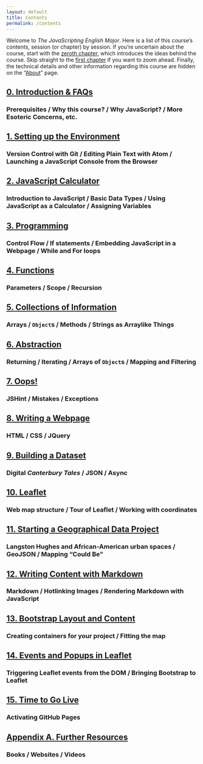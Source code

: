 ```yaml
---
layout: default
title: Contents
permalink: /contents
---
```


Welcome to *The JavaScripting English Major*. Here is a list of this course’s
contents, session (or chapter) by session. If you’re uncertain about the
course, start with the [zeroth chapter](/0-introduction), which introduces the
ideas behind the course. Skip straight to the [first chapter](/1-environment)
if you want to zoom ahead. Finally, the technical details and other
information regarding this course are hidden on the “[About](/about)” page.

<div class="contents">

## [0. Introduction & FAQs](/0-introduction)

### Prerequisites / Why this course? / Why JavaScript? / More Esoteric Concerns, etc.

## [1. Setting up the Environment](/1-environment)

### Version Control with Git / Editing Plain Text with Atom / Launching a JavaScript Console from the Browser

## [2. JavaScript Calculator](/2-calculator) 

### Introduction to JavaScript / Basic Data Types / Using JavaScript as a Calculator / Assigning Variables

## [3. Programming](/3-programming)

### Control Flow / If statements / Embedding JavaScript in a Webpage / While and For loops

## [4. Functions](/4-functions) 

### Parameters / Scope / Recursion

## [5. Collections of Information](/5-collections)

### Arrays / `Object`s / Methods / Strings as Arraylike Things

## [6. Abstraction](/6-abstraction)

### Returning / Iterating / Arrays of `Object`s / Mapping and Filtering

## [7. Oops!](/7-errors)

### JSHint / Mistakes / Exceptions

## [8. Writing a Webpage](/8-webpage)

### HTML / CSS / JQuery

## [9. Building a Dataset](/9-dataset)

### Digital *Canterbury Tales* / JSON / Async

## [10. Leaflet](/10-leaflet)

### Web map structure / Tour of Leaflet / Working with coordinates

## [11. Starting a Geographical Data Project](/11-geojson)

### Langston Hughes and African-American urban spaces / GeoJSON / Mapping “Could Be”

## [12. Writing Content with Markdown](/12-markdown)

### Markdown / Hotlinking Images / Rendering Markdown with JavaScript

## [13. Bootstrap Layout and Content](/13-bootstrap)

### Creating containers for your project / Fitting the map

## [14. Events and Popups in Leaflet](/14-events-popups)

### Triggering Leaflet events from the DOM / Bringing Bootstrap to Leaflet

## [15. Time to Go Live](/15-go-live)

### Activating GitHub Pages

## [Appendix A. Further Resources](/a-resources/)

### Books / Websites / Videos

</div>
